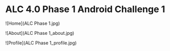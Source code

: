 # ALC 4.0 Phase 1 Android Challenge 1

![Home](ALC Phase 1.jpg) 

![About](ALC Phase 1_about.jpg) 

![Profile](ALC Phase 1_profile.jpg)



